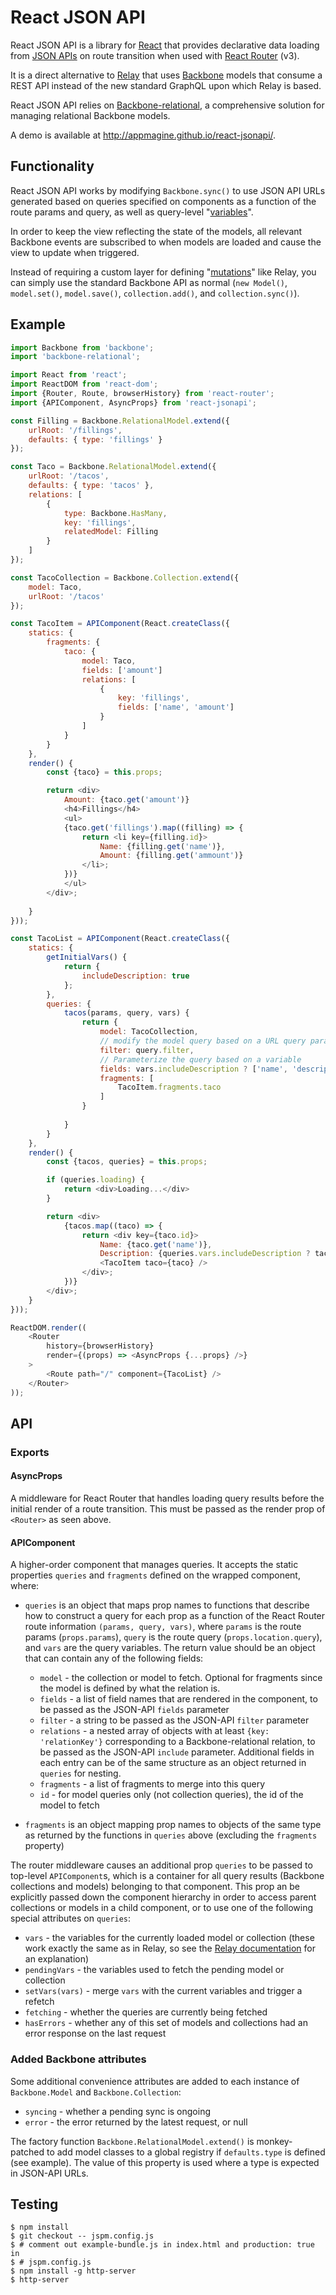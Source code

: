 # React JSON API

React JSON API is a library for [React](https://facebook.github.io/react/) that
provides declarative data loading from [JSON APIs](http://jsonapi.org) on route
transition when used with 
[React Router](https://github.com/ReactTraining/react-router) (v3).

It is a direct alternative to [Relay](http://facebook.github.io/relay/) that 
uses [Backbone](http://backbonejs.org) models that consume a REST API instead of 
the new standard GraphQL upon which Relay is based.

React JSON API relies on [Backbone-relational](http://backbonerelational.org),
a comprehensive solution for managing relational Backbone models.

A demo is available at <http://appmagine.github.io/react-jsonapi/>.

## Functionality

React JSON API works by modifying `Backbone.sync()` to use JSON API URLs 
generated based on queries specified on components as a function of the route
params and query, as well as query-level 
"[variables](https://facebook.github.io/relay/docs/en/classic/classic-guides-containers.html#requesting-different-data)".

In order to keep the view reflecting the state of the models, all relevant 
Backbone events are subscribed to when models are loaded and cause
the view to update when triggered.

Instead of requiring a custom layer for defining 
"[mutations](https://facebook.github.io/relay/docs/mutations.html)" like Relay, 
you can simply use the standard Backbone API as normal (`new Model()`, `model.set()`, 
`model.save()`, `collection.add()`, and `collection.sync()`).

## Example

```js
import Backbone from 'backbone';
import 'backbone-relational';

import React from 'react';
import ReactDOM from 'react-dom';
import {Router, Route, browserHistory} from 'react-router';
import {APIComponent, AsyncProps} from 'react-jsonapi';

const Filling = Backbone.RelationalModel.extend({
    urlRoot: '/fillings',
    defaults: { type: 'fillings' }
});

const Taco = Backbone.RelationalModel.extend({
    urlRoot: '/tacos',
    defaults: { type: 'tacos' },
    relations: [
        {
            type: Backbone.HasMany,
            key: 'fillings',
            relatedModel: Filling
        }
    ]
});

const TacoCollection = Backbone.Collection.extend({
    model: Taco,
    urlRoot: '/tacos'
});

const TacoItem = APIComponent(React.createClass({
    statics: {
        fragments: {
            taco: {
                model: Taco,
                fields: ['amount']
                relations: [
                    {
                        key: 'fillings',
                        fields: ['name', 'amount']
                    }
                ]
            }
        }
    },
    render() {
        const {taco} = this.props;

        return <div>
            Amount: {taco.get('amount')}
            <h4>Fillings</h4>
            <ul>
            {taco.get('fillings').map((filling) => {
                return <li key={filling.id}>
                    Name: {filling.get('name')},
                    Amount: {filling.get('ammount')}
                </li>;
            })}
            </ul>
        </div>;
    
    }
}));

const TacoList = APIComponent(React.createClass({
    statics: {
        getInitialVars() {
            return {
                includeDescription: true
            };
        },
        queries: {
            tacos(params, query, vars) {
                return {
                    model: TacoCollection,
                    // modify the model query based on a URL query parameter
                    filter: query.filter,
                    // Parameterize the query based on a variable
                    fields: vars.includeDescription ? ['name', 'description'] : ['name'],
                    fragments: [
                        TacoItem.fragments.taco
                    ]
                }
                
            }
        }
    },
    render() {
        const {tacos, queries} = this.props;

        if (queries.loading) {
            return <div>Loading...</div>
        }

        return <div>
            {tacos.map((taco) => {
                return <div key={taco.id}>
                    Name: {taco.get('name')},
                    Description: {queries.vars.includeDescription ? taco.get('description') : ''}
                    <TacoItem taco={taco} />
                </div>;
            })}
        </div>;    
    }
}));

ReactDOM.render((
    <Router
        history={browserHistory}
        render={(props) => <AsyncProps {...props} />}
    >
        <Route path="/" component={TacoList} />
    </Router>
));
```

## API

### Exports

#### AsyncProps

A middleware for React Router that handles loading query results before the
initial render of a route transition.  This must be passed as the render prop of
`<Router>` as seen above.

#### APIComponent

A higher-order component that manages queries.  It accepts the static properties
`queries` and `fragments` defined on the wrapped component, where:

- `queries` is an object that maps prop names to functions that describe how to
  construct a query for each prop as a function of the React Router route 
  information `(params, query, vars)`, where `params` is the route params
  (`props.params`), `query` is the route query (`props.location.query`), 
  and `vars` are the query variables.  The return value should be an object that
  can contain any of the following fields:

  * `model` - the collection or model to fetch.  Optional for fragments since
    the model is defined by what the relation is.
  * `fields` - a list of field names that are rendered in the component, to be
    passed as the JSON-API `fields` parameter
  * `filter` - a string to be passed as the JSON-API `filter` parameter
  * `relations` - a nested array of objects with at least `{key: 'relationKey'}`
    corresponding to a Backbone-relational relation, to be passed as the
    JSON-API `include` parameter.  Additional fields in each entry can be of
    the same structure as an object returned in `queries` for
    nesting.
  * `fragments` - a list of fragments to merge into this query
  * `id` - for model queries only (not collection queries), the id of the
    model to fetch

- `fragments` is an object mapping prop names to objects of the same type as
  returned by the functions in `queries` above (excluding the `fragments`
  property)

The router middleware causes an additional prop `queries` to be passed to 
top-level `APIComponent`s, which is a container for all query results (Backbone
collections and models) belonging to that component.  This prop an be explicitly
passed down the component hierarchy in order to access parent collections or 
models in a child component, or to use one of the following special attributes
on `queries`:

- `vars` - the variables for the currently loaded model or collection (these 
   work exactly the same as in Relay, so see the 
   [Relay documentation](https://facebook.github.io/relay/docs/en/classic/classic-guides-containers.html#requesting-different-data)
   for an explanation)
- `pendingVars` - the variables used to fetch the pending model or collection
- `setVars(vars)` - merge `vars` with the current variables and trigger a refetch
- `fetching` - whether the queries are currently being fetched
- `hasErrors` - whether any of this set of models and collections had an error
  response on the last request
  
### Added Backbone attributes

Some additional convenience attributes are added to each instance of `Backbone.Model` 
and `Backbone.Collection`:

- `syncing` - whether a pending sync is ongoing
- `error` - the error returned by the latest request, or null

The factory function `Backbone.RelationalModel.extend()` is monkey-patched 
to add model classes to a global registry if `defaults.type` is defined 
(see example).  The value of this property is used where a type is expected 
in JSON-API URLs.

## Testing

```
$ npm install
$ git checkout -- jspm.config.js
$ # comment out example-bundle.js in index.html and production: true in
$ # jspm.config.js
$ npm install -g http-server
$ http-server

